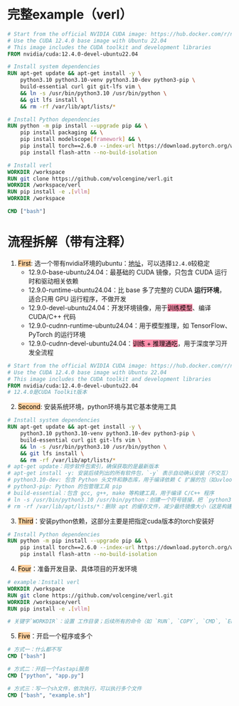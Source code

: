 # 完整example（verl）
```Dockerfile
# Start from the official NVIDIA CUDA image: https://hub.docker.com/r/nvidia/cuda/tags
# Use the CUDA 12.4.0 base image with Ubuntu 22.04
# This image includes the CUDA toolkit and development libraries
FROM nvidia/cuda:12.4.0-devel-ubuntu22.04

# Install system dependencies
RUN apt-get update && apt-get install -y \
    python3.10 python3.10-venv python3.10-dev python3-pip \
    build-essential curl git git-lfs vim \
    && ln -s /usr/bin/python3.10 /usr/bin/python \
    && git lfs install \
    && rm -rf /var/lib/apt/lists/*

# Install Python dependencies
RUN python -m pip install --upgrade pip && \
    pip install packaging && \
    pip install modelscope[framework] && \
    pip install torch==2.6.0 --index-url https://download.pytorch.org/whl/cu124 && \
    pip install flash-attn --no-build-isolation

# Install verl
WORKDIR /workspace
RUN git clone https://github.com/volcengine/verl.git
WORKDIR /workspace/verl
RUN pip install -e .[vllm]
WORKDIR /workspace

CMD ["bash"]
```



#  流程拆解（带有注释）
1. <mark style="background: #FFB86CA6;">First</mark>: 选一个带有nvidia环境的ubuntu：[地址](https://hub.docker.com/r/nvidia/cuda/tags)，可以选择`12.4.0`较稳定
	- 12.9.0-base-ubuntu24.04：最基础的 CUDA 镜像，只包含 CUDA 运行时和驱动相关依赖
	- 12.9.0-runtime-ubuntu24.04：比 base 多了完整的 CUDA **运行环境**，适合只用 GPU 运行程序，不做开发
	- 12.9.0-devel-ubuntu24.04：开发环境镜像，用于<mark style="background: #FF5582A6;">训练模型</mark>、编译 CUDA/C++ 代码
	- 12.9.0-cudnn-runtime-ubuntu24.04：用于模型推理，如 TensorFlow、PyTorch 的运行环境
	- 12.9.0-cudnn-devel-ubuntu24.04：<mark style="background: #FF5582A6;">训练 + 推理通吃</mark>，用于深度学习开发全流程
```Dockerfile
# Start from the official NVIDIA CUDA image: https://hub.docker.com/r/nvidia/cuda/tags
# Use the CUDA 12.4.0 base image with Ubuntu 22.04
# This image includes the CUDA toolkit and development libraries
FROM nvidia/cuda:12.4.0-devel-ubuntu22.04
# 12.4.0是CUDA Toolkit版本
```
2. <mark style="background: #FFB86CA6;">Second</mark>: 安装系统环境，python环境与其它基本使用工具
```Dockerfile
# Install system dependencies
RUN apt-get update && apt-get install -y \
    python3.10 python3.10-venv python3.10-dev python3-pip \
    build-essential curl git git-lfs vim \
    && ln -s /usr/bin/python3.10 /usr/bin/python \
    && git lfs install \
    && rm -rf /var/lib/apt/lists/*
# apt-get update：同步软件包索引，确保获取的是最新版本
# apt-get install -y: 安装后续列出的所有软件包，`-y` 表示自动确认安装（不交互）
# python3.10-dev: 包含 Python 头文件和静态库，用于编译依赖 C 扩展的包（如uvloop, numpy）
# python3-pip: Python 的包管理工具 pip
# build-essential：包含 gcc, g++, make 等构建工具，用于编译 C/C++ 程序
# ln -s /usr/bin/python3.10 /usr/bin/python：创建一个符号链接，把 `python3.10` 映射为 python，这样用户在命令行中输入 python 时会调用 Python3.10
# rm -rf /var/lib/apt/lists/*：删除 apt 的缓存文件，减少最终镜像大小（这是构建 Docker 镜像的最佳实践）删除
```
3. <mark style="background: #FFB86CA6;">Third</mark>：安装python依赖，这部分主要是把指定cuda版本的torch安装好
```Dockerfile
# Install Python dependencies
RUN python -m pip install --upgrade pip && \
    pip install torch==2.6.0 --index-url https://download.pytorch.org/whl/cu124 && \
    pip install flash-attn --no-build-isolation
```
4. <mark style="background: #FFB86CA6;">Four</mark>：准备开发目录、具体项目的开发环境
```Dockerfile
# example：Install verl
WORKDIR /workspace
RUN git clone https://github.com/volcengine/verl.git
WORKDIR /workspace/verl
RUN pip install -e .[vllm]

# 关键字`WORKDIR`：设置 工作目录；后续所有的命令（如 `RUN`, `COPY`, `CMD`, `ENTRYPOINT` 等）都将在这个目录下执行
```
5. <mark style="background: #FFB86CA6;">Five</mark>：开启一个程序或多个
```Dockerfile
# 方式一：什么都不写
CMD ["bash"]

# 方式二：开启一个fastapi服务
CMD ["python", "app.py"]

# 方式三：写一个sh文件，依次执行，可以执行多个文件
CMD ["bash", "example.sh"]
```



